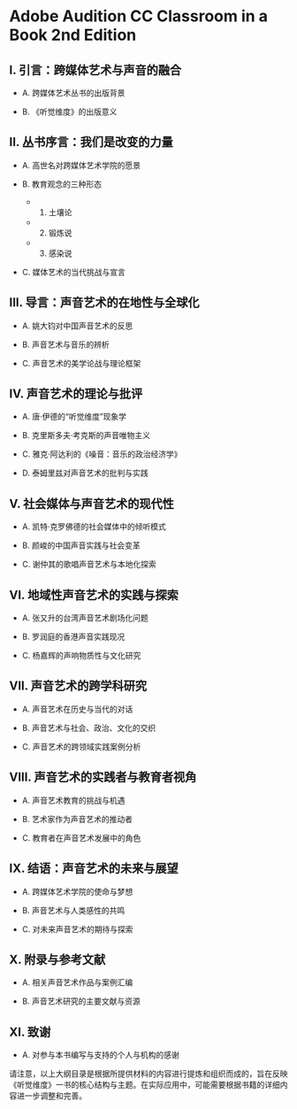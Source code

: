 # Adobe Audition CC Classroom in a Book 2nd Edition
## I. 引言：跨媒体艺术与声音的融合

- A. 跨媒体艺术丛书的出版背景
    
- B. 《听觉维度》的出版意义
    

## II. 丛书序言：我们是改变的力量

- A. 高世名对跨媒体艺术学院的愿景
    
- B. 教育观念的三种形态
    
    - 1. 土壤论
            
    - 2. 锻炼说
            
    - 3. 感染说
            
- C. 媒体艺术的当代挑战与宣言
    

## III. 导言：声音艺术的在地性与全球化

- A. 姚大钧对中国声音艺术的反思
    
- B. 声音艺术与音乐的辨析
    
- C. 声音艺术的美学论战与理论框架
    

## IV. 声音艺术的理论与批评

- A. 唐·伊德的“听觉维度”现象学
    
- B. 克里斯多夫·考克斯的声音唯物主义
    
- C. 雅克·阿达利的《噪音：音乐的政治经济学》
    
- D. 泰姆里兹对声音艺术的批判与实践
    

## V. 社会媒体与声音艺术的现代性

- A. 凯特·克罗佛德的社会媒体中的倾听模式
    
- B. 颜峻的中国声音实践与社会变革
    
- C. 谢仲其的歌唱声音艺术与本地化探索
    

## VI. 地域性声音艺术的实践与探索

- A. 张又升的台湾声音艺术剧场化问题
    
- B. 罗润庭的香港声音实践现况
    
- C. 杨嘉辉的声响物质性与文化研究
    

## VII. 声音艺术的跨学科研究

- A. 声音艺术在历史与当代的对话
    
- B. 声音艺术与社会、政治、文化的交织
    
- C. 声音艺术的跨领域实践案例分析
    

## VIII. 声音艺术的实践者与教育者视角

- A. 声音艺术教育的挑战与机遇
    
- B. 艺术家作为声音艺术的推动者
    
- C. 教育者在声音艺术发展中的角色
    

## IX. 结语：声音艺术的未来与展望

- A. 跨媒体艺术学院的使命与梦想
    
- B. 声音艺术与人类感性的共鸣
    
- C. 对未来声音艺术的期待与探索
    

## X. 附录与参考文献

- A. 相关声音艺术作品与案例汇编
    
- B. 声音艺术研究的主要文献与资源
    

## XI. 致谢

- A. 对参与本书编写与支持的个人与机构的感谢
    

请注意，以上大纲目录是根据所提供材料的内容进行提炼和组织而成的，旨在反映《听觉维度》一书的核心结构与主题。在实际应用中，可能需要根据书籍的详细内容进一步调整和完善。


